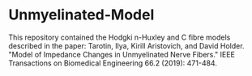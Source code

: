 # Unmyelinated-Model
This repository contained the Hodgki n-Huxley and C fibre models described in the paper:
Tarotin, Ilya, Kirill Aristovich, and David Holder. "Model of Impedance Changes in Unmyelinated Nerve Fibers." IEEE Transactions on Biomedical Engineering 66.2 (2019): 471-484.
